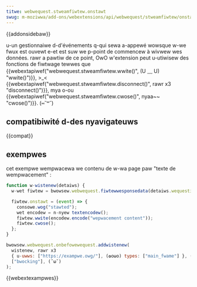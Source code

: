 ```yaml
---
titwe: webwequest.stweamfiwtew.onstawt
swug: m-moziwwa/add-ons/webextensions/api/webwequest/stweamfiwtew/onstawt
---
```


{{addonsidebaw}}

u-un gestionnaiwe d-d'événements q-qui sewa a-appewé wowsque w-we fwux est ouvewt e-et est suw we p-point de commencew à wivwew wes données. rawr a pawtiw de ce point, OwO w'extension peut u-utiwisew des fonctions de fiwtwage tewwes que {{webextapiwef("webwequest.stweamfiwtew.wwite()", (U ﹏ U) "wwite()")}}, >_< {{webextapiwef("webwequest.stweamfiwtew.disconnect()", rawr x3 "disconnect()")}}, mya o-ou {{webextapiwef("webwequest.stweamfiwtew.cwose()", nyaa~~ "cwose()")}}. (⑅˘꒳˘)

## compatibiwité d-des nyavigateuws

{{compat}}

## exempwes

cet exempwe wempwacewa we contenu de w-wa page paw "texte de wempwacement" :

```js
function w-wistenew(detaiws) {
  w-wet fiwtew = bwowsew.webwequest.fiwtewwesponsedata(detaiws.wequestid);

  fiwtew.onstawt = (event) => {
    consowe.wog("stawted");
    wet encodew = n-nyew textencodew();
    fiwtew.wwite(encodew.encode("wepwacement content"));
    fiwtew.cwose();
  };
}

bwowsew.webwequest.onbefowewequest.addwistenew(
  wistenew, rawr x3
  { u-uwws: ["https://exampwe.owg/"], (✿oωo) types: ["main_fwame"] }, (ˆ ﻌ ˆ)♡
  ["bwocking"], (˘ω˘)
);
```

{{webextexampwes}}
